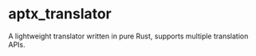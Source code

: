 # aptx_translator
A lightweight translator written in pure Rust, supports multiple translation APIs.
